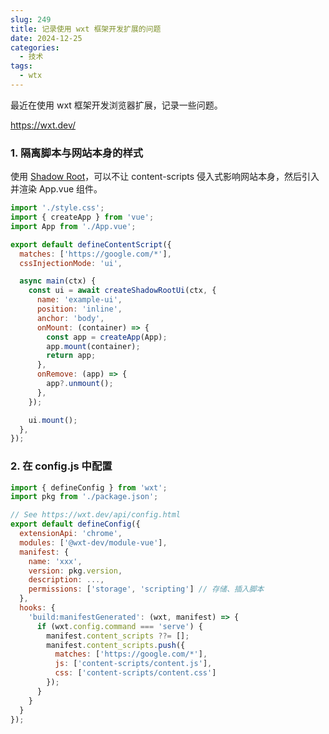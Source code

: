```yaml
---
slug: 249
title: 记录使用 wxt 框架开发扩展的问题
date: 2024-12-25
categories:
  - 技术
tags:
  - wtx
---
```


最近在使用 wxt 框架开发浏览器扩展，记录一些问题。

https://wxt.dev/

### 1. 隔离脚本与网站本身的样式

使用 [Shadow Root](https://wxt.dev/guide/essentials/content-scripts.html#shadow-root)，可以不让 content-scripts 侵入式影响网站本身，然后引入并渲染 App.vue 组件。

```js
import './style.css';
import { createApp } from 'vue';
import App from './App.vue';

export default defineContentScript({
  matches: ['https://google.com/*'],
  cssInjectionMode: 'ui',

  async main(ctx) {
    const ui = await createShadowRootUi(ctx, {
      name: 'example-ui',
      position: 'inline',
      anchor: 'body',
      onMount: (container) => {
        const app = createApp(App);
        app.mount(container);
        return app;
      },
      onRemove: (app) => {
        app?.unmount();
      },
    });

    ui.mount();
  },
});
```

### 2. 在 config.js 中配置

```js
import { defineConfig } from 'wxt';
import pkg from './package.json';

// See https://wxt.dev/api/config.html
export default defineConfig({
  extensionApi: 'chrome',
  modules: ['@wxt-dev/module-vue'],
  manifest: {
    name: 'xxx',
    version: pkg.version,
    description: ...,
    permissions: ['storage', 'scripting'] // 存储、插入脚本
  },
  hooks: {
    'build:manifestGenerated': (wxt, manifest) => {
      if (wxt.config.command === 'serve') {
        manifest.content_scripts ??= [];
        manifest.content_scripts.push({
          matches: ['https://google.com/*'],
          js: ['content-scripts/content.js'],
          css: ['content-scripts/content.css']
        });
      }
    }
  }
});
```
